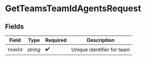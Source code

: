 # GetTeamsTeamIdAgentsRequest


## Fields

| Field                      | Type                       | Required                   | Description                |
| -------------------------- | -------------------------- | -------------------------- | -------------------------- |
| `teamId`                   | *string*                   | :heavy_check_mark:         | Unique identifier for team |